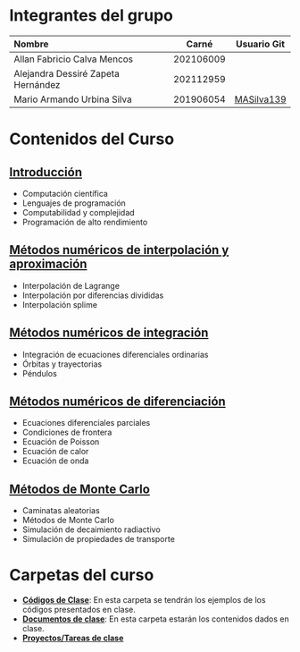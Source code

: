 # Integrantes del grupo

| Nombre | Carné | Usuario Git |
| :------| :-------: | :------: |
| Allan Fabricio Calva Mencos | 202106009 |  |
| Alejandra Dessiré Zapeta Hernández | 202112959 |  |
| Mario Armando Urbina Silva | 201906054 | [MASilva139](https://github.com/MASilva139) |

# Contenidos del Curso

## [Introducción]()
* Computación científica
* Lenguajes de programación
* Computabilidad y complejidad
* Programación de alto rendimiento

## [Métodos numéricos de interpolación y aproximación]()
* Interpolación de Lagrange
* Interpolación por diferencias divididas
* Interpolación splime

## [Métodos numéricos de integración]()
* Integración de ecuaciones diferenciales ordinarias
* Órbitas y trayectorias
* Péndulos

## [Métodos numéricos de diferenciación]()
* Ecuaciones diferenciales parciales
* Condiciones de frontera
* Ecuación de Poisson
* Ecuación de calor
* Ecuación de onda

## [Métodos de Monte Carlo]()
* Caminatas aleatorias
* Métodos de Monte Carlo
* Simulación de decaimiento radiactivo
* Simulación de propiedades de transporte

# Carpetas del curso
* [**Códigos de Clase**](Códigos-c): En esta carpeta se tendrán los ejemplos de los códigos presentados en clase. 
* [**Documentos de clase**](Notas): En esta carpeta estarán los contenidos dados en clase.
* [**Proyectos/Tareas de clase**](Trabajos)
